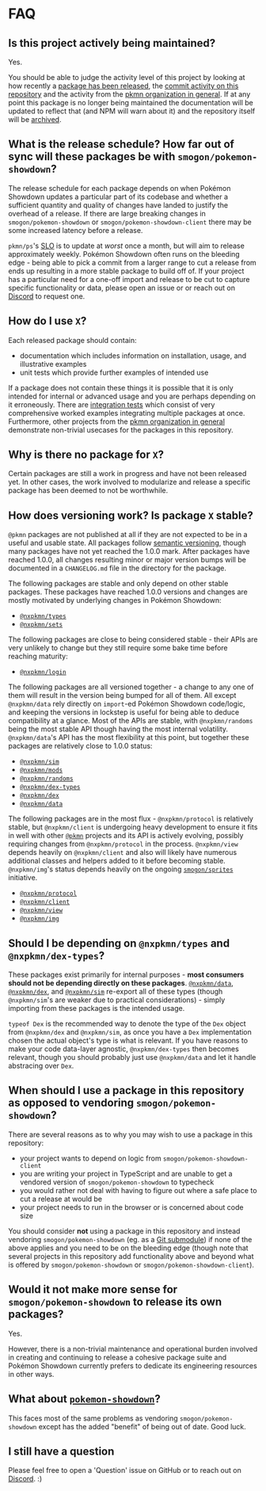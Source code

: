# FAQ

## Is this project actively being maintained?

Yes.

You should be able to judge the activity level of this project by looking at how recently a
[package has been released](https://www.npmjs.com/package/@nxpkmn/sim), the
[commit activity on this repository](https://github.com/pkmn/ps/commits/master) and the activity
from the [pkmn organization in general](https://github.com/pkmn). If at any point this package
is no longer being maintained the documentation will be updated to reflect that (and NPM will
warn about it) and the repository itself will be [archived](https://github.com/pkmn-archive).

## What is the release schedule? How far out of sync will these packages be with `smogon/pokemon-showdown`?

The release schedule for each package depends on when Pokémon Showdown updates a particular part of
its codebase and whether a sufficient quantity and quality of changes have landed to justify the
overhead of a release. If there are large breaking changes in `smogon/pokemon-showdown` or
`smogon/pokemon-showdown-client` there may be some increased latency before a release.

`pkmn/ps`'s [SLO](https://en.wikipedia.org/wiki/Service-level_objective) is to update at *worst*
once a month, but will aim to release approximately weekly. Pokémon Showdown often runs on the
bleeding edge -  being able to pick a commit from a larger range to cut a release from ends up
resulting in a more stable package to build off of. If your project has a particular need for a
one-off import and release to be cut to capture specific functionality or data, please open an issue
or or reach out on [Discord](https://pkmn.cc/dev) to request one.

## How do I use `X`?

Each released package should contain:

- documentation which includes information on installation, usage, and illustrative examples
- unit tests which provide further examples of intended use

If a package does not contain these things it is possible that it is only intended for internal or
advanced usage and you are perhaps depending on it erroneously. There are
[integration tests](https://github.com/pkmn/ps/blob/master/integration) which consist of very
comprehensive worked examples integrating multiple packages at once. Furthermore, other projects
from the [pkmn organization in general](https://github.com/pkmn) demonstrate non-trivial
usecases for the packages in this repository.

## Why is there no package for `X`?

Certain packages are still a work in progress and have not been released yet. In other cases, the
work involved to modularize and release a specific package has been deemed to not be worthwhile.

## How does versioning work? Is package `X` stable?

`@pkmn` packages are not published at all if they are not expected to be in a useful and usable
state. All packages follow [semantic versioning](https://semver.org/), though many packages have
not yet reached the 1.0.0 mark. After packages have reached 1.0.0, all changes resulting minor or
major version bumps will be documented in a `CHANGELOG.md` file in the directory for the package.

The following packages are stable and only depend on other stable packages. These packages have
reached 1.0.0 versions and changes are mostly motivated by underlying changes in Pokémon Showdown:

- [`@nxpkmn/types`](types)
- [`@nxpkmn/sets`](sets)

The following packages are close to being considered stable - their APIs are very unlikely to change
but they still require some bake time before reaching maturity:

- [`@nxpkmn/login`](login)

The following packages are all versioned together - a change to any one of them will result in the
version being bumped for all of them. All except `@nxpkmn/data` rely directly on `import`-ed Pokémon
Showdown code/logic, and keeping the versions in lockstep is useful for being able to deduce
compatibility at a glance. Most of the APIs are stable, with `@nxpkmn/randoms` being the most stable
API though having the most internal volatility. `@nxpkmn/data`'s API has the most flexibility at this
point, but together these packages are relatively close to 1.0.0 status:

- [`@nxpkmn/sim`](sim)
- [`@nxpkmn/mods`](mods)
- [`@nxpkmn/randoms`](randoms)
- [`@nxpkmn/dex-types`](dex/types)
- [`@nxpkmn/dex`](dex)
- [`@nxpkmn/data`](data)

The following packages are in the most flux - `@nxpkmn/protocol` is relatively stable, but
`@nxpkmn/client` is undergoing heavy development to ensure it fits in well with other
[`@pkmn`](https://pkmn.cc/@nxpkmn/) projects and its API is actively evolving, possibly requiring
changes from `@nxpkmn/protocol` in the process. `@nxpkmn/view` depends heavily on `@nxpkmn/client` and
also will likely have numerous additional classes and helpers added to it before becoming stable.
`@nxpkmn/img`'s status depends heavily on the ongoing
[`smogon/sprites`](https://github.com/smogon/sprites) initiative.

- [`@nxpkmn/protocol`](protocol)
- [`@nxpkmn/client`](client)
- [`@nxpkmn/view`](view)
- [`@nxpkmn/img`](img)

## Should I be depending on `@nxpkmn/types` and `@nxpkmn/dex-types`?

These packages exist primarily for internal purposes - **most consumers should not be depending
directly on these packages**. [`@nxpkmn/data`](data), [`@nxpkmn/dex`](dex), and [`@nxpkmn/sim`](sim)
re-export all of these types (though `@nxpkmn/sim`'s are weaker due to practical considerations) -
simply importing from these packages is the intended usage.

`typeof Dex` is the recommended way to denote the type of the `Dex` object from `@nxpkmn/dex` and
`@nxpkmn/sim`, as once you have a `Dex` implementation chosen the actual object's type is what is
relevant. If you have reasons to make your code data-layer agnostic, `@nxpkmn/dex-types` then becomes
relevant, though you should probably just use `@nxpkmn/data` and let it handle abstracing over `Dex`.

## When should I use a package in this repository as opposed to vendoring `smogon/pokemon-showdown`?

There are several reasons as to why you may wish to use a package in this repository:

- your project wants to depend on logic from `smogon/pokemon-showdown-client`
- you are writing your project in TypeScript and are unable to get a vendored version of
  `smogon/pokemon-showdown` to typecheck
- you would rather not deal with having to figure out where a safe place to cut a release at would
  be
- your project needs to run in the browser or is concerned about code size

You should consider **not** using a package in this repository and instead vendoring
`smogon/pokemon-showdown` (eg. as a
[Git submodule](https://git-scm.com/book/en/v2/Git-Tools-Submodules)) if none of the above applies
and you need to be on the bleeding edge (though note that several projects in this repository add
functionality above and beyond what is offered by `smogon/pokemon-showdown` or
`smogon/pokemon-showdown-client`).

## Would it not make more sense for `smogon/pokemon-showdown` to release its own packages?

Yes.

However, there is a non-trivial maintenance and operational burden involved in creating and
continuing to release a cohesive package suite and Pokémon Showdown currently prefers to dedicate
its engineering resources in other ways.

## What about [`pokemon-showdown`](https://www.npmjs.com/package/pokemon-showdown)?

This faces most of the same problems as vendoring `smogon/pokemon-showdown` except has the added
"benefit" of being out of date. Good luck.

## I still have a question

Please feel free to open a 'Question' issue on GitHub or to reach out on
[Discord](https://pkmn.cc/dev). :)
